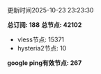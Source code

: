 更新时间2025-10-23 23:23:30

**总订阅: 188**
**总节点: 42102**
- vless节点: 15371
- hysteria2节点: 10

**google ping有效节点: 267**

